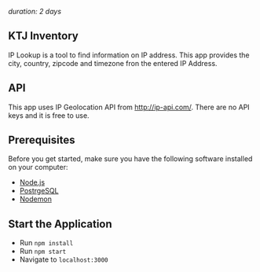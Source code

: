 _duration: 2 days_

## KTJ Inventory
IP Lookup is a tool to find information on IP address. This app provides the city, country, zipcode and timezone fron the entered IP Address.

## API
This app uses IP Geolocation API from http://ip-api.com/. There are no API keys and it is free to use.

## Prerequisites

Before you get started, make sure you have the following software installed on your computer:

- [Node.js](https://nodejs.org/en/)
- [PostrgeSQL](https://www.postgresql.org/)
- [Nodemon](https://nodemon.io/)

## Start the Application

* Run `npm install`
* Run `npm start`
* Navigate to `localhost:3000`

